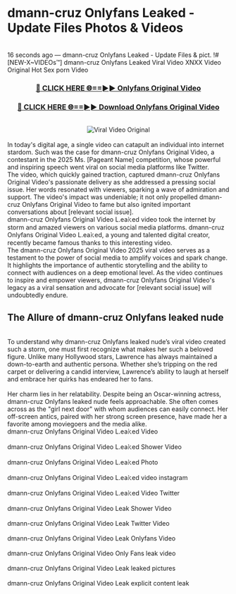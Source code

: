 # dmann-cruz Onlyfans Leaked - Update Files Photos & Videos 
<br>
16 seconds ago — dmann-cruz Onlyfans Leaked - Update Files & pict. !#[NEW-X~VIDEOs™] dmann-cruz Onlyfans Leaked Viral Video XNXX Video Original Hot Sex porn Video
<br>
<div align="center">
<h3><a href="http://freeplayer.one?title=dmann-cruz&ref=25OR" rel="nofollow">🔴 CLICK HERE 🌐==►► Onlyfans Original Video</a></h3>
<h3><a href="http://freeplayer.one?title=dmann-cruz&ref=25OR" rel="nofollow">🔴 CLICK HERE 🌐==►► Download Onlyfans Original Video</a></h3>
<br>
<a href="http://freeplayer.one?title=dmann-cruz&ref=25OR" rel="nofollow" data-target="animated-image.originalLink"><img src="https://i.ibb.co.com/xMMVF88/686577567.gif" alt="Viral Video Original" style="max-width: 100%; display: inline-block;" data-target="animated-image.originalImage"></a>
</div>
<br>
In today's digital age, a single video can catapult an individual into internet stardom. Such was the case for dmann-cruz Onlyfans Original Video, a contestant in the 2025 Ms. [Pageant Name] competition, whose powerful and inspiring speech went viral on social media platforms like Twitter.
<br>
The video, which quickly gained traction, captured dmann-cruz Onlyfans Original Video's passionate delivery as she addressed a pressing social issue. Her words resonated with viewers, sparking a wave of admiration and support. The video's impact was undeniable; it not only propelled dmann-cruz Onlyfans Original Video to fame but also ignited important conversations about [relevant social issue].
<br>
dmann-cruz Onlyfans Original Video L.ea𝚔ed video took the internet by storm and amazed viewers on various social media platforms. dmann-cruz Onlyfans Original Video L.ea𝚔ed, a young and talented digital creator, recently became famous thanks to this interesting video.
<br>
The dmann-cruz Onlyfans Original Video 2025 viral video serves as a testament to the power of social media to amplify voices and spark change. It highlights the importance of authentic storytelling and the ability to connect with audiences on a deep emotional level. As the video continues to inspire and empower viewers, dmann-cruz Onlyfans Original Video's legacy as a viral sensation and advocate for [relevant social issue] will undoubtedly endure.
<br>
<h2>The Allure of dmann-cruz Onlyfans leaked nude</h2>
<br>
To understand why dmann-cruz Onlyfans leaked nude’s viral video created such a storm, one must first recognize what makes her such a beloved figure. Unlike many Hollywood stars, Lawrence has always maintained a down-to-earth and authentic persona. Whether she’s tripping on the red carpet or delivering a candid interview, Lawrence’s ability to laugh at herself and embrace her quirks has endeared her to fans.
<br><br>
Her charm lies in her relatability. Despite being an Oscar-winning actress, dmann-cruz Onlyfans leaked nude feels approachable. She often comes across as the "girl next door" with whom audiences can easily connect. Her off-screen antics, paired with her strong screen presence, have made her a favorite among moviegoers and the media alike.
<br>
dmann-cruz Onlyfans Original Video L.ea𝚔ed Video
<br><br>
dmann-cruz Onlyfans Original Video L.ea𝚔ed Shower Video
<br><br>
dmann-cruz Onlyfans Original Video L.ea𝚔ed Photo
<br><br>
dmann-cruz Onlyfans Original Video L.ea𝚔ed video instagram
<br><br>
dmann-cruz Onlyfans Original Video L.ea𝚔ed Video Twitter
<br><br>
dmann-cruz Onlyfans Original Video Leak Shower Video
<br><br>
dmann-cruz Onlyfans Original Video Leak Twitter Video
<br><br>
dmann-cruz Onlyfans Original Video Leak Onlyfans Video
<br><br>
dmann-cruz Onlyfans Original Video Only Fans leak video
<br><br>
dmann-cruz Onlyfans Original Video Leak leaked pictures
<br><br>
dmann-cruz Onlyfans Original Video Leak explicit content leak